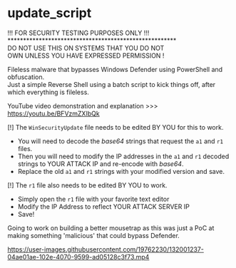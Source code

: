 # update_script

!!! FOR SECURITY TESTING PURPOSES ONLY !!! <br>
\******************************************************<br>
DO NOT USE THIS ON SYSTEMS THAT YOU DO NOT <br>
OWN UNLESS YOU HAVE EXPRESSED PERMISSION !

Fileless malware that bypasses Windows Defender using PowerShell and obfuscation. <br>
Just a simple Reverse Shell using a batch script to kick things off, after which everything is fileless.

YouTube video demonstration and explanation >>> https://youtu.be/BFVzmZXIbQk

[!] The `WinSecurityUpdate` file needs to be edited BY YOU for this to work. <br>
- You will need to decode the *base64* strings that request the `a1` and `r1` files. <br>
- Then you will need to modify the IP addresses in the `a1` and `r1` decoded strings to YOUR ATTACK IP and re-encode with *base64*. <br>
- Replace the old `a1` and `r1` strings with your modified version and save.

[!] The `r1` file also needs to be edited BY YOU to work. <br>
- Simply open the `r1` file with your favorite text editor <br>
- Modify the IP Address to reflect YOUR ATTACK SERVER IP <br>
- Save!
 

Going to work on building a better mousetrap as this was just a PoC at making something 'malicious' that could bypass Defender.
<P></P>



https://user-images.githubusercontent.com/19762230/132001237-04ae01ae-102e-4070-9599-ad05128c3f73.mp4


